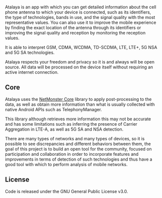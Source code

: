 Atalaya is an app with which you can get detailed information about the cell phone antenna to which your device is connected, such as its identifiers, the type of technologies, bands in use, and the signal quality with the most representative values. You can also use it to improve the mobile experience by finding the exact location of the antenna through its identifiers or improving the signal quality and reception by monitoring the reception values.

It is able to interpret GSM, CDMA, WCDMA, TD-SCDMA, LTE, LTE+, 5G NSA and 5G SA technologies.

Atalaya respects your freedom and privacy so it is and always will be open source. All data will be processed on the device itself without requiring an active internet connection.

## Core

Atalaya uses the [NetMonster Core](https://github.com/mroczis/netmonster-core) library to apply post-processing to the data, as well as obtain more information than what is usually collected with native Android APIs such as TelephonyManager.

This library although retrieves more information this may not be accurate and has some limitations such as inferring the presence of Carrier Aggregation in LTE-A, as well as 5G SA and NSA detection.

There are many types of networks and many types of devices, so it is possible to see discrepancies and different behaviors between them, the goal of this project is to build an open tool for the community, focused on participation and collaboration in order to incorporate features and improvements in terms of detection of such technologies and thus have a good tool with which to perform analysis of mobile networks.


## License
Code is released under the GNU General Public License v3.0.
